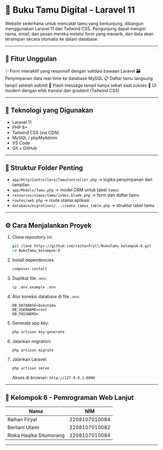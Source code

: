 # 📘 Buku Tamu Digital - Laravel 11

Website sederhana untuk mencatat tamu yang berkunjung, dibangun menggunakan Laravel 11 dan Tailwind CSS. Pengunjung dapat mengisi nama, email, dan pesan mereka melalui form yang menarik, dan data akan tersimpan secara otomatis ke dalam database.

---

## 🚀 Fitur Unggulan

✨ Form interaktif yang responsif dengan validasi bawaan Laravel
🗃️ Penyimpanan data real-time ke database MySQL
📋 Daftar tamu langsung tampil setelah submit
🔔 Flash message tampil hanya sekali saat sukses
🎨 UI modern dengan efek transisi dan gradient (Tailwind CSS)

---

## 🧱 Teknologi yang Digunakan

* Laravel 11
* PHP 8+
* Tailwind CSS (via CDN)
* MySQL / phpMyAdmin
* VS Code
* Git + GitHub

---

## 📂 Struktur Folder Penting

* `app/Http/Controllers/TamuController.php` → logika penyimpanan dan tampilan
* `app/Models/Tamu.php` → model ORM untuk tabel `tamus`
* `resources/views/tamu/index.blade.php` → form dan daftar tamu
* `routes/web.php` → route utama aplikasi
* `database/migrations/...create_tamus_table.php` → struktur tabel tamu

---

## ⚙️ Cara Menjalankan Proyek

1. Clone repository ini:

   ```bash
   git clone https://github.com/raihanfryll/BukuTamu_kelompok-6.git
   cd BukuTamu_kelompok-6
   ```

2. Install dependencies:

   ```bash
   composer install
   ```

3. Duplikat file `.env`:

   ```bash
   cp .env.example .env
   ```

4. Atur koneksi database di file `.env`:

   ```env
   DB_DATABASE=bukutamu
   DB_USERNAME=root
   DB_PASSWORD=
   ```

5. Generate app key:

   ```bash
   php artisan key:generate
   ```

6. Jalankan migration:

   ```bash
   php artisan migrate
   ```

7. Jalankan Laravel:

   ```bash
   php artisan serve
   ```

   Akses di browser: `http://127.0.0.1:8000`

---


## 👥 Kelompok 6 - Pemrograman Web Lanjut

| Nama                    | NIM           |
| ----------------------- | ------------- |
| Raihan Firyal           | 2208107010084 |
| Berliani Utami          | 2208107010082 |
| Riska Haqika Situmorang | 2208107010084 |

---

